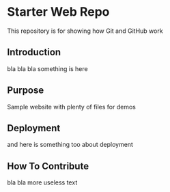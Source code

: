 # Starter Web Repo

This repository is for showing how Git and GitHub work

## Introduction

bla bla bla something is here

## Purpose

Sample website with plenty of files for demos

## Deployment

and here is something too about deployment

## How To Contribute

bla bla more useless text